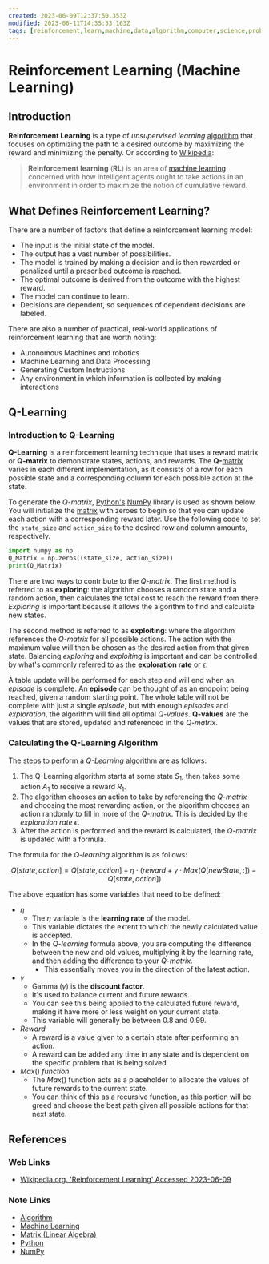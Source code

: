 ```yaml
---
created: 2023-06-09T12:37:50.353Z
modified: 2023-06-11T14:35:53.163Z
tags: [reinforcement,learn,machine,data,algorithm,computer,science,probability,pcde,module21]
---
```

# Reinforcement Learning (Machine Learning)

## Introduction

**Reinforcement Learning** is a type of
*unsupervised learning* [algorithm][-algo] that focuses on optimizing the path to
a desired outcome by maximizing the reward and minimizing the penalty.
Or according to [Wikipedia][wiki-rl]:

>**Reinforcement learning** (**RL**) is an area of
>[machine learning][-ml] concerned with how intelligent agents ought to
>take actions in an environment in order to maximize the notion of cumulative reward.

## What Defines Reinforcement Learning?

There are a number of factors that define a reinforcement learning model:

* The input is the initial state of the model.
* The output has a vast number of possibilities.
* The model is trained by making a decision and
  is then rewarded or penalized until a prescribed outcome is reached.
* The optimal outcome is derived from the outcome with the highest reward.
* The model can continue to learn.
* Decisions are dependent, so sequences of dependent decisions are labeled.

There are also a number of practical, real-world applications of
reinforcement learning that are worth noting:

* Autonomous Machines and robotics
* Machine Learning and Data Processing
* Generating Custom Instructions
* Any environment in which information is collected by making interactions

## Q-Learning

### Introduction to Q-Learning

**Q-Learning** is a reinforcement learning technique that
uses a reward matrix or **Q-matrix** to demonstrate states, actions, and rewards.
The **Q-**[matrix][-mat] varies in each different implementation,
as it consists of a row for each
possible state and a corresponding column for each possible action at the state.

To generate the *Q-matrix*,
[Python's][-py] [NumPy][-np] library is used as shown below.
You will initialize the [matrix][-mat] with zeroes to
begin so that you can update each action with a corresponding reward later.
Use the following code to set the `state_size` and `action_size` to
the desired row and column amounts, respectively.

```python
import numpy as np
Q_Matrix = np.zeros((state_size, action_size))
print(Q_Matrix)
```

There are two ways to contribute to the *Q-matrix*.
The first method is referred to as **exploring**:
the algorithm chooses a random state and a random action,
then calculates the total cost to reach the reward from there.
*Exploring* is important because it allows the algorithm to
find and calculate new states.

The second method is referred to as **exploiting**:
where the algorithm references the *Q-matrix* for all possible actions.
The action with the maximum value will then be chosen as
the desired action from that given state.
Balancing *exploring* and *exploiting* is important and can be controlled by
what's commonly referred to as the **exploration rate** or $\epsilon$.

A table update will be performed for each step and
will end when an *episode* is complete.
An **episode** can be thought of as an endpoint being reached,
given a random starting point.
The whole table will not be complete with just a single *episode*,
but with enough *episodes* and *exploration*,
the algorithm will find all optimal *Q-values*.
**Q-values** are the values that
are stored, updated and referenced in the *Q-matrix*.

### Calculating the Q-Learning Algorithm

The steps to perform a *Q-Learning* algorithm are as follows:

1. The Q-Learning algorithm starts at some state $S_1$,
  then takes some action $A_1$ to receive a reward $R_1$.
2. The algorithm chooses an action to take by referencing the *Q-matrix* and
  choosing the most rewarding action,
  or the algorithm chooses an action randomly to fill in more of the *Q-matrix*.
  This is decided by the *exploration rate* $\epsilon$.
3. After the action is performed and the reward is calculated,
  the *Q-matrix* is updated with a formula.

The formula for the *Q-learning* algorithm is as follows:

$$
Q[state, action] = Q[state, action] + \eta \cdot
(reward + \gamma \cdot Max(Q[newState, :]) - Q[state, action])
$$

The above equation has some variables that need to be defined:

* $\eta$
  * The $\eta$ variable is the **learning rate** of the model.
  * This variable dictates the extent to which
    the newly calculated value is accepted.
  * In the *Q-learning* formula above,
    you are computing the difference between the new and old values,
    multiplying it by the learning rate,
    and then adding the difference to your *Q-matrix*.
    * This essentially moves you in the direction of the latest action.
* $\gamma$
  * Gamma ($\gamma$) is the **discount factor**.
  * It's used to balance current and future rewards.
  * You can see this being applied to the calculated future reward,
    making it have more or less weight on your current state.
  * This variable will generally be between 0.8 and 0.99.
* *Reward*
  * A reward is a value given to a certain state after performing an action.
  * A reward can be added any time in any state and
    is dependent on the specific problem that is being solved.
* $Max()$ *function*
  * The $Max()$ function acts as a placeholder to allocate the values of
    future rewards to the current state.
  * You can think of this as a recursive function,
    as this portion will be greed and
    choose the best path given all possible actions for that next state.

## References

### Web Links

* [Wikipedia.org. 'Reinforcement Learning' Accessed 2023-06-09][wiki-rl]

<!-- Hidden References -->
[wiki-rl]: https://en.wikipedia.org/wiki/Reinforcement_learning "Wikipedia.org. 'Reinforcement Learning' Accessed 2023-06-09"

### Note Links

* [Algorithm][-algo]
* [Machine Learning][-ml]
* [Matrix (Linear Algebra)][-mat]
* [Python][-py]
* [NumPy][-np]

<!-- Hidden References -->
[-algo]: algorithm.md "Algorithm"
[-ml]: machine-learning.md "Machine Learning"
[-mat]: matrix.md "Matrix (Linear Algebra)"
[-py]: python.md "Python"
[-np]: numpy.md "NumPy"
